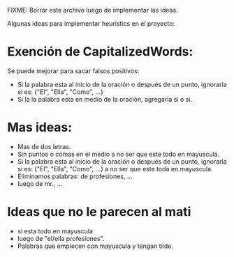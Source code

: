 FIXME: Borrar este archivo luego de implementar las ideas.

Algunas ideas para implementar heuristics en el proyecto:

# Exención de CapitalizedWords:

Se puede mejorar para sacar falsos positivos:

- Si la palabra esta al inicio de la oración o después de un punto, ignorarla si es: {"El", "Ella", "Como", ...}
- Si la la palabra esta en medio de la oración, agregarla si o si.

# Mas ideas:

- Mas de dos letras.
- Sin puntos o comas en el medio a no ser que este todo en mayuscula.
- Si la palabra esta al inicio de la oración o después de un punto, ignorarla si es: {"El", "Ella", "Como", ...} a no ser que este toda en mayuscula.
- Eliminamos palabras: de profesiones, ...
- luego de mr., ...

# Ideas que no le parecen al mati

- si esta todo en mayuscula
- luego de "el/ella profesiones".
- Palabras que empiecen con mayuscula y tengan tilde.
